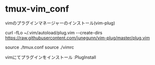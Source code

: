 # tmux-vim_conf
vimのプラグインマネージャーのインストール(vim-plug)
 
 curl -fLo ~/.vim/autoload/plug.vim --create-dirs \
    https://raw.githubusercontent.com/junegunn/vim-plug/master/plug.vim
 
 source ./tmux.conf
 source ./vimrc
 
 vimにてプラグインをインストール
 :PlugInstall
